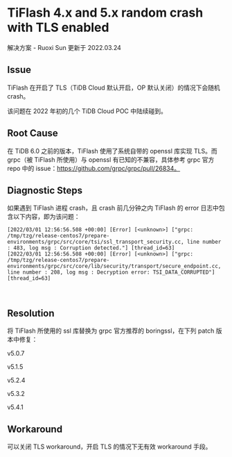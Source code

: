 # TiFlash 4.x and 5.x random crash with TLS enabled

解决方案 -  Ruoxi Sun   更新于 2022.03.24 

## Issue

TiFlash 在开启了 TLS（TiDB Cloud 默认开启，OP 默认关闭）的情况下会随机 crash。

该问题在 2022 年初的几个 TiDB Cloud POC 中陆续碰到。 

## Root Cause

在 TiDB 6.0 之前的版本，TiFlash 使用了系统自带的 openssl 库实现 TLS。而 grpc（被 TiFlash 所使用）与 openssl 有已知的不兼容，具体参考 grpc 官方 repo 中的 issue：https://github.com/grpc/grpc/pull/26834。

## Diagnostic Steps

如果遇到 TiFlash 进程 crash，且 crash 前几分钟之内 TiFlash 的 error 日志中包含以下内容，即为该问题：

```
[2022/03/01 12:56:56.508 +00:00] [Error] [<unknown>] ["grpc: /tmp/tzg/release-centos7/prepare-environments/grpc/src/core/tsi/ssl_transport_security.cc, line number : 483, log msg : Corruption detected."] [thread_id=63]
[2022/03/01 12:56:56.508 +00:00] [Error] [<unknown>] ["grpc: /tmp/tzg/release-centos7/prepare-environments/grpc/src/core/lib/security/transport/secure_endpoint.cc, line number : 208, log msg : Decryption error: TSI_DATA_CORRUPTED"] [thread_id=63]
```

﻿

## Resolution

将 TiFlash 所使用的 ssl 库替换为 grpc 官方推荐的 boringssl，在下列 patch 版本中修复：

v5.0.7

v5.1.5

v5.2.4

v5.3.2

v5.4.1

## Workaround

可以关闭 TLS workaround，开启 TLS 的情况下无有效 workaround 手段。